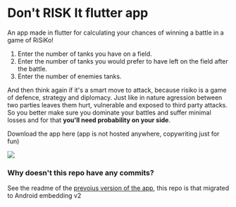 
# Don't RISK It flutter app
An app made in flutter for calculating your chances of winning a battle in a game of RiSiKo!

1. Enter the number of tanks you have on a field.
2. Enter the number of tanks you would prefer to have left on the field after the battle.
3. Enter the number of enemies tanks.

And then think again if it's a smart move to attack, because risiko is a game of defence, strategy and diplomacy. Just like in nature agression between two parties leaves them hurt, vulnerable and exposed to third party attacks. So you better make sure you dominate your battles and suffer minimal losses and for that **you'll need probability on your side**.

Download the app here (app is not hosted anywhere, copywriting just for fun)

![](https://github.com/m9s7/Dont_Risk_It/blob/main/dont_risk_it_app.gif)


### Why doesn't this repo have any commits?
See the readme of the [prevoius version of the app](https://github.com/m9s7/dont_risk_it_flutter_app), this repo is that migrated to Android embedding v2 
